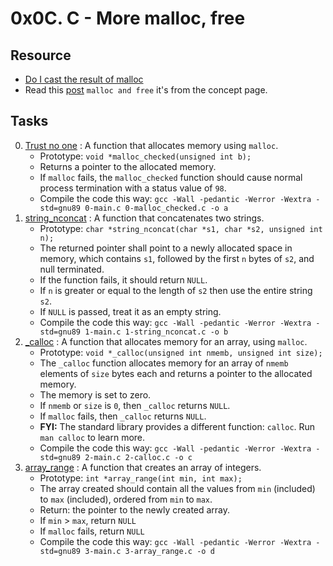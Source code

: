 # 0x0C. C - More malloc, free 

## Resource

- [Do I cast the result of malloc](https://stackoverflow.com/questions/605845/do-i-cast-the-result-of-malloc)
- Read this [post](https://www.notion.so/C-Programming-f13cdb9661db464f8ea326c5a2654e8e) `malloc and free` it's from the concept page.

## Tasks

0. [Trust no one](./0-malloc_checked.c) : A function that allocates memory using `malloc`.
	- Prototype: `void *malloc_checked(unsigned int b);`
	- Returns a pointer to the allocated memory.
	- If `malloc` fails, the `malloc_checked` function should  cause normal process termination with a status value of `98`.
	- Compile the code this way: `gcc -Wall -pedantic -Werror -Wextra -std=gnu89 0-main.c 0-malloc_checked.c -o a`
1. [string\_nconcat](./1-string_nconcat.c) : A function that concatenates two strings.
	- Prototype: `char *string_nconcat(char *s1, char *s2, unsigned int n);`
	- The returned pointer shall point to a newly allocated space in memory, which contains `s1`, followed by the first `n` bytes of `s2`, and null terminated.
	- If the function fails, it should return `NULL`.
	- If `n` is greater or equal to the length of `s2` then use the entire string `s2`.
	- If `NULL` is passed, treat it as an empty string.
	- Compile the code this way: `gcc -Wall -pedantic -Werror -Wextra -std=gnu89 1-main.c 1-string_nconcat.c -o b`
2. [\_calloc](./2-calloc.c) : A function that allocates memory for an array, using `malloc`.
	- Prototype: `void *_calloc(unsigned int nmemb, unsigned int size);`
	- The `_calloc` function allocates memory for an array of `nmemb` elements of `size` bytes each and returns a pointer to the allocated memory.
	- The memory is set to zero.
	- If `nmemb` or `size` is `0`, then `_calloc` returns `NULL`.
	- If `malloc` fails, then `_calloc` returns `NULL`.
	- **FYI:** The standard library provides a different function: `calloc`. Run `man calloc` to learn more.
	- Compile the code this way: `gcc -Wall -pedantic -Werror -Wextra -std=gnu89 2-main.c 2-calloc.c -o c`
3. [array\_range](./3-array_range.c) : A function that creates an array of integers.
	- Prototype: `int *array_range(int min, int max);`
	- The array created should contain all the values from `min` (included) to `max` (included), ordered from `min` to `max`.
	- Return: the pointer to the newly created array.
	- If `min` > `max`, return `NULL`
	- If `malloc` fails, return `NULL`
	- Compile the code this way: `gcc -Wall -pedantic -Werror -Wextra -std=gnu89 3-main.c 3-array_range.c -o d`
